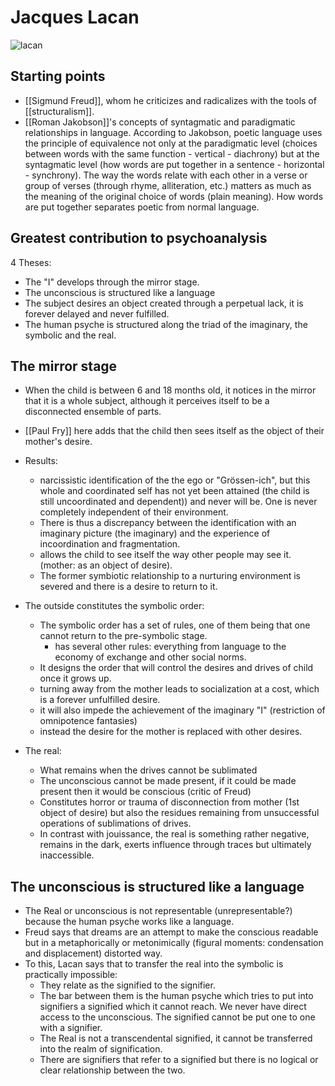 # Jacques Lacan

![lacan](https://www.thebookoflife.org/wp-content/uploads/2016/03/image04.png)

## Starting points
- [[Sigmund Freud]], whom he criticizes and radicalizes with the tools of [[structuralism]].
- [[Roman Jakobson]]'s concepts of syntagmatic and paradigmatic relationships in language. According to Jakobson, poetic language uses the principle of equivalence not only at the paradigmatic level (choices between words with the same function - vertical - diachrony) but at the syntagmatic level (how words are put together in a sentence - horizontal - synchrony). The way the words relate with each other in a verse or group of verses (through rhyme, alliteration, etc.) matters as much as the meaning of the original choice of words (plain meaning). How words are put together separates poetic from normal language.

## Greatest contribution to psychoanalysis
4 Theses:
- The "I" develops through the mirror stage.
- The unconscious is structured like a language
- The subject desires an object created through a perpetual lack, it is forever delayed and never fulfilled.
- The human psyche is structured along the triad of the imaginary, the symbolic and the real.
## The mirror stage
- When the child is between 6 and 18 months old, it notices in the mirror that it is a whole subject, although it perceives itself to be a disconnected ensemble of parts.
- [[Paul Fry]] here adds that the child then sees itself as the object of their mother's desire.
- Results:
  - narcissistic identification of the the ego or "Grössen-ich", but this whole and coordinated self has not yet been attained (the child is still uncoordinated and dependent)) and never will be. One is never completely independent of their environment.
  - There is thus a discrepancy between the identification with an imaginary picture (the imaginary) and the experience of incoordination and fragmentation.
  - allows the child to see itself the way other people may see it. (mother: as an object of desire).
  -   The former symbiotic relationship to a nurturing environment is severed and there is a desire to return to it.
- The outside constitutes the symbolic order:
 
  - The symbolic order has a set of rules, one of them being that one cannot return to the pre-symbolic stage. 
    - has several other rules: everything from language to the economy of exchange and other social norms.
  - It designs the order that will control the desires and drives of child once it grows up.
  - turning away from the mother leads to socialization at a cost, which is a forever unfulfilled desire.
  - it will also impede the achievement of the imaginary "I" (restriction of omnipotence fantasies)
  - instead the desire for the mother is replaced with other desires.
- The real:
  - What remains when the drives cannot be sublimated
  - The unconscious cannot be made present, if it could be made present then it would be conscious (critic of Freud)
  - Constitutes horror or trauma of disconnection from mother (1st object of desire) but also the residues remaining from unsuccessful operations of sublimations of drives. 
  - In contrast with jouissance, the real is something rather negative, remains in the dark, exerts influence through traces but ultimately inaccessible.
## The unconscious is structured like a language 
  
  - The Real or unconscious is not representable (unrepresentable?) because the human psyche works like a language.
  - Freud says that dreams are an attempt to make the conscious readable but in a metaphorically or metonimically (figural moments: condensation and displacement) distorted way.
  - To this, Lacan says that to transfer the real into the symbolic is practically impossible:
    - They relate as the signified to the signifier.
    - The bar between them is the human psyche which tries to put into signifiers a signified which it cannot reach. We never have direct access to the unconscious. The signified cannot be put one to one with a signifier.
    - The Real is not a transcendental signified, it cannot be transferred into the realm of signification. 
    - There are signifiers that refer to a signified but there is no logical or clear relationship between the two.


  



[//begin]: # "Autogenerated link references for markdown compatibility"
[sigmund-freud]: sigmund-freud "Sigmund Freud"
[//end]: # "Autogenerated link references"